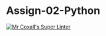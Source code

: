 # Assign-02-Python
[![Mr Coxall's Super Linter](https://github.com/ICS3C-Programming-BenjaminK/workflows/Mr%20Coxall's%20Super%20Linter/badge.svg)](https://github.com/ICS3C-Programming-BenjaminK/actions/)
